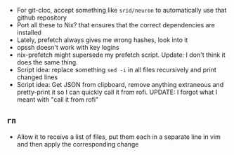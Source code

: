 * For git-cloc, accept something like `srid/neuron` to automatically use that github repository
* Port all these to Nix? that ensures that the correct dependencies are installed
* Lately, prefetch always gives me wrong hashes, look into it
* opssh doesn't work with key logins
* nix-prefetch might supersede my prefetch script. Update: I don't think it does the same thing.
* Script idea: replace something `sed -i` in all files recursively and print changed lines
* Script idea: Get JSON from clipboard, remove anything extraneous and pretty-print it so I can quickly call it from rofi. UPDATE: I forgot what I meant with "call it from rofi"

## `rn`
* Allow it to receive a list of files, put them each in a separate line in vim and then apply the corresponding change
